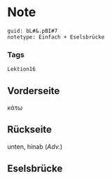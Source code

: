 # Note
```
guid: bL#&.pBI#7
notetype: Einfach + Eselsbrücke
```

### Tags
```
Lektion16
```

## Vorderseite
κάτω

## Rückseite
unten, hinab (<i>Adv.</i>)

## Eselsbrücke

